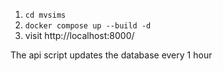 1. `cd mvsims`
2. `docker compose up --build -d`
3. visit http://localhost:8000/

The api script updates the database every 1 hour

